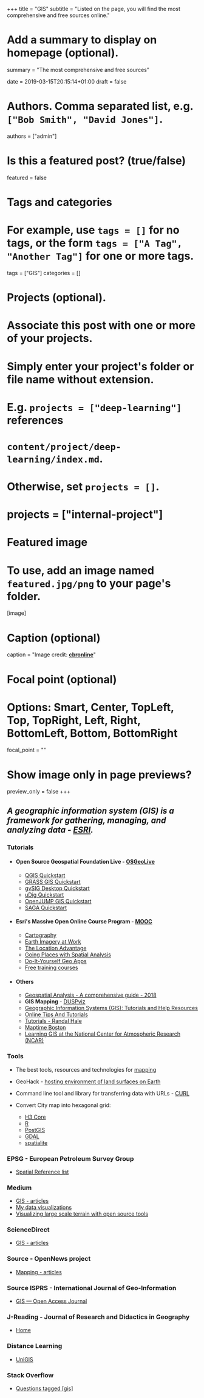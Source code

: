 +++
title = "GIS"
subtitle = "Listed on the page, you will find the most comprehensive and free sources online."

# Add a summary to display on homepage (optional).
summary = "The most comprehensive and free sources"

date = 2019-03-15T20:15:14+01:00
draft = false

# Authors. Comma separated list, e.g. `["Bob Smith", "David Jones"]`.
authors = ["admin"]

# Is this a featured post? (true/false)
featured = false

# Tags and categories
# For example, use `tags = []` for no tags, or the form `tags = ["A Tag", "Another Tag"]` for one or more tags.
tags = ["GIS"]
categories = []

# Projects (optional).
#   Associate this post with one or more of your projects.
#   Simply enter your project's folder or file name without extension.
#   E.g. `projects = ["deep-learning"]` references
#   `content/project/deep-learning/index.md`.
#   Otherwise, set `projects = []`.
# projects = ["internal-project"]

# Featured image
# To use, add an image named `featured.jpg/png` to your page's folder.
[image]
  # Caption (optional)
  caption = "Image credit: [**cbronline**](https://www.cbronline.com/what-is/gis-explained/attachment/what-is-gis/)"


  # Focal point (optional)
  # Options: Smart, Center, TopLeft, Top, TopRight, Left, Right, BottomLeft, Bottom, BottomRight
  focal_point = ""

  # Show image only in page previews?
  preview_only = false
+++

## _A geographic information system (GIS) is a framework for gathering, managing, and analyzing data - [ESRI](https://www.esri.com/en-us/what-is-gis/overview)._


### Tutorials
- #### Open Source Geospatial Foundation Live - [OSGeoLive](https://live.osgeo.org/en/index.html)

  - [QGIS Quickstart](https://live.osgeo.org/en/quickstart/qgis_quickstart.html)
  - [GRASS GIS Quickstart](https://live.osgeo.org/en/quickstart/grass_quickstart.html)
  - [gvSIG Desktop Quickstart](https://live.osgeo.org/en/quickstart/gvsig_quickstart.html)
  - [uDig Quickstart](https://live.osgeo.org/en/quickstart/udig_quickstart.html)
  - [OpenJUMP GIS Quickstart](https://live.osgeo.org/en/quickstart/openjump_quickstart.html)
  - [SAGA Quickstart](https://live.osgeo.org/en/quickstart/saga_quickstart.html)

- #### Esri's Massive Open Online Course Program - [MOOC](https://www.esri.com/training/mooc/)

  - [Cartography](https://www.esri.com/training/catalog/596e584bb826875993ba4ebf/cartography./)
  - [Earth Imagery at Work](https://www.esri.com/training/catalog/57aba196cbc441087e0d2395/earth-imagery-at-work/)
  - [The Location Advantage](https://www.esri.com/training/catalog/57660f6cbb54adb30c9454bf/the-location-advantage/)
  - [Going Places with Spatial Analysis](https://www.esri.com/training/catalog/57660f19bb54adb30c9454b0/going-places-with-spatial-analysis/)
  - [Do-It-Yourself Geo Apps](https://www.esri.com/training/catalog/57660ed7bb54adb30c9454a3/do-it-yourself-geo-apps/)
  - [Free training courses](https://www.esri.com/training/Bookmark/P3KEWETBQ)

- #### Others

  - [Geospatial Analysis - A comprehensive guide - 2018](http://www.spatialanalysisonline.com/index.html)
  - **GIS Mapping** - [DUSPviz](http://duspviz.mit.edu/tutorials/#gismapping)
  - [Geographic Information Systems (GIS): Tutorials and Help Resources](https://libguides.mit.edu/c.php?g=176295&p=1161396)
  - [Online Tips And Tutorials](http://sites.tufts.edu/gis/learning-gis/online-tips-and-tutorials/)
  - [Tutorials - Randal Hale](https://www.northrivergeographic.com/tutorials)
  - [Maptime Boston](https://maptimeboston.github.io/)
  - [Learning GIS at the National Center for Atmospheric Research (NCAR)](https://gis.ucar.edu/projects/learning-gis)

### Tools
- The best tools, resources and technologies for [mapping](https://dataviz.tools/category/mapping/)
- GeoHack - [hosting environment of land surfaces on Earth](https://tools.wmflabs.org/geohack/geohack.php?params=___N____E)
- Command line tool and library for transferring data with URLs - [CURL](https://curl.haxx.se/)
- Convert City map into hexagonal grid:

  - [H3 Core](https://uber.github.io/h3/#/documentation/overview/introduction)
  - [R](http://strimas.com/spatial/hexagonal-grids/)
  - [PostGIS](https://medium.com/@goldrydigital/hex-grid-algorithm-for-postgis-4ac45f61d093)
  - [GDAL](https://gis.stackexchange.com/questions/293780/create-hexbin-honeycomb-grid-using-command-line-or-python)
  - [spatialite](https://www.gaia-gis.it/fossil/libspatialite/wiki?name=tesselations-4.0)

### EPSG - European Petroleum Survey Group
- [Spatial Reference list](http://spatialreference.org/ref/epsg/)

### Medium
- [GIS - articles](https://medium.com/tag/gis/archive)
- [My data visualizations](https://medium.com/@a.mariel.padilla/my-data-visualizations-3e9a509bb1e4)
- [Visualizing large scale terrain with open source tools](https://medium.com/@morishuz/visualising-large-scale-terrain-with-open-source-tools-25723a5a5461)

### ScienceDirect
- [GIS - articles](https://www.sciencedirect.com/search/advanced?qs=gis&show=25&sortBy=relevance)

### Source - OpenNews project
- [Mapping - articles](https://source.opennews.org/articles/tags/mapping/)

### Source ISPRS - International Journal of Geo-Information
- [GIS — Open Access Journal](https://bit.ly/2Z1mioM)

### J-Reading - Journal of Research and Didactics in Geography
- [Home](http://www.j-reading.org/index.php/geography/index)

### Distance Learning
- [UniGIS](https://unigis.net/)

### Stack Overflow
- [Questions tagged [gis]](https://stackoverflow.com/questions/tagged/gis)
